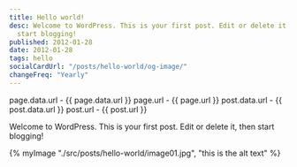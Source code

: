 ```yaml
---
title: Hello world!
desc: Welcome to WordPress. This is your first post. Edit or delete it, then
  start blogging!
published: 2012-01-28
date: 2012-01-28
tags: hello
socialCardUrl: "/posts/hello-world/og-image/"
changeFreq: "Yearly"
---
```

page.data.url - {{ page.data.url }}
page.url - {{ page.url }}
post.data.url - {{ post.data.url }}
post.url - {{ post.url }}

Welcome to WordPress. This is your first post. Edit or delete it, then start blogging!

<div>
  {% myImage "./src/posts/hello-world/image01.jpg", "this is the alt text" %}
</div>